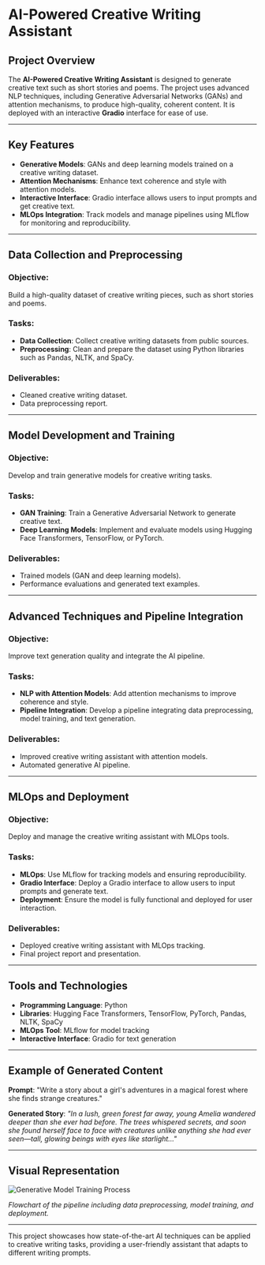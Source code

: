 # AI-Powered Creative Writing Assistant

## Project Overview
The **AI-Powered Creative Writing Assistant** is designed to generate creative text such as short stories and poems. The project uses advanced NLP techniques, including Generative Adversarial Networks (GANs) and attention mechanisms, to produce high-quality, coherent content. It is deployed with an interactive **Gradio** interface for ease of use.

---

## Key Features
- **Generative Models**: GANs and deep learning models trained on a creative writing dataset.
- **Attention Mechanisms**: Enhance text coherence and style with attention models.
- **Interactive Interface**: Gradio interface allows users to input prompts and get creative text.
- **MLOps Integration**: Track models and manage pipelines using MLflow for monitoring and reproducibility.

---

## Data Collection and Preprocessing

### Objective:
Build a high-quality dataset of creative writing pieces, such as short stories and poems.

### Tasks:
- **Data Collection**: Collect creative writing datasets from public sources.
- **Preprocessing**: Clean and prepare the dataset using Python libraries such as Pandas, NLTK, and SpaCy.

### Deliverables:
- Cleaned creative writing dataset.
- Data preprocessing report.

---

## Model Development and Training

### Objective:
Develop and train generative models for creative writing tasks.

### Tasks:
- **GAN Training**: Train a Generative Adversarial Network to generate creative text.
- **Deep Learning Models**: Implement and evaluate models using Hugging Face Transformers, TensorFlow, or PyTorch.

### Deliverables:
- Trained models (GAN and deep learning models).
- Performance evaluations and generated text examples.

---

## Advanced Techniques and Pipeline Integration

### Objective:
Improve text generation quality and integrate the AI pipeline.

### Tasks:
- **NLP with Attention Models**: Add attention mechanisms to improve coherence and style.
- **Pipeline Integration**: Develop a pipeline integrating data preprocessing, model training, and text generation.

### Deliverables:
- Improved creative writing assistant with attention models.
- Automated generative AI pipeline.

---

## MLOps and Deployment

### Objective:
Deploy and manage the creative writing assistant with MLOps tools.

### Tasks:
- **MLOps**: Use MLflow for tracking models and ensuring reproducibility.
- **Gradio Interface**: Deploy a Gradio interface to allow users to input prompts and generate text.
- **Deployment**: Ensure the model is fully functional and deployed for user interaction.

### Deliverables:
- Deployed creative writing assistant with MLOps tracking.
- Final project report and presentation.

---

## Tools and Technologies
- **Programming Language**: Python
- **Libraries**: Hugging Face Transformers, TensorFlow, PyTorch, Pandas, NLTK, SpaCy
- **MLOps Tool**: MLflow for model tracking
- **Interactive Interface**: Gradio for text generation

---

## Example of Generated Content

**Prompt**: "Write a story about a girl's adventures in a magical forest where she finds strange creatures."

**Generated Story**:
_"In a lush, green forest far away, young Amelia wandered deeper than she ever had before. The trees whispered secrets, and soon she found herself face to face with creatures unlike anything she had ever seen—tall, glowing beings with eyes like starlight..."_

---

## Visual Representation

![Generative Model Training Process](https://via.placeholder.com/400x200)

*Flowchart of the pipeline including data preprocessing, model training, and deployment.*

---

This project showcases how state-of-the-art AI techniques can be applied to creative writing tasks, providing a user-friendly assistant that adapts to different writing prompts.
